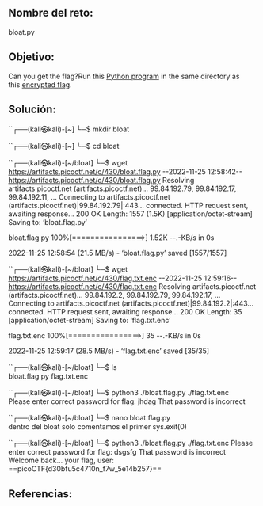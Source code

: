 ## Nombre del reto:
bloat.py

## Objetivo:
Can you get the flag?Run this [Python program](https://artifacts.picoctf.net/c/430/bloat.flag.py) in the same directory as this [encrypted flag](https://artifacts.picoctf.net/c/430/flag.txt.enc).

## Solución:
``┌──(kali㉿kali)-[~]
└─$ mkdir bloat
                                                                             
``┌──(kali㉿kali)-[~]
└─$ cd bloat
                                                                             
``┌──(kali㉿kali)-[~/bloat]
└─$ wget https://artifacts.picoctf.net/c/430/bloat.flag.py
--2022-11-25 12:58:42--  https://artifacts.picoctf.net/c/430/bloat.flag.py
Resolving artifacts.picoctf.net (artifacts.picoctf.net)... 99.84.192.79, 99.84.192.17, 99.84.192.11, ...
Connecting to artifacts.picoctf.net (artifacts.picoctf.net)|99.84.192.79|:443... connected.
HTTP request sent, awaiting response... 200 OK
Length: 1557 (1.5K) [application/octet-stream]
Saving to: ‘bloat.flag.py’

bloat.flag.py       100%[================>]   1.52K  --.-KB/s    in 0s      

2022-11-25 12:58:54 (21.5 MB/s) - ‘bloat.flag.py’ saved [1557/1557]

                                                                             
``┌──(kali㉿kali)-[~/bloat]
└─$ wget https://artifacts.picoctf.net/c/430/flag.txt.enc 
--2022-11-25 12:59:16--  https://artifacts.picoctf.net/c/430/flag.txt.enc
Resolving artifacts.picoctf.net (artifacts.picoctf.net)... 99.84.192.2, 99.84.192.79, 99.84.192.17, ...
Connecting to artifacts.picoctf.net (artifacts.picoctf.net)|99.84.192.2|:443... connected.
HTTP request sent, awaiting response... 200 OK
Length: 35 [application/octet-stream]
Saving to: ‘flag.txt.enc’

flag.txt.enc        100%[================>]      35  --.-KB/s    in 0s      

2022-11-25 12:59:17 (28.5 MB/s) - ‘flag.txt.enc’ saved [35/35]

                                                                             
``┌──(kali㉿kali)-[~/bloat]
└─$ ls    
bloat.flag.py  flag.txt.enc
                                                                             
``┌──(kali㉿kali)-[~/bloat]
└─$ python3 ./bloat.flag.py ./flag.txt.enc             
Please enter correct password for flag: jhdag
That password is incorrect
                                                                             
``┌──(kali㉿kali)-[~/bloat]
└─$ nano bloat.flag.py                              
  dentro del bloat solo comentamos el primer sys.exit(0)  
                                                                           
``┌──(kali㉿kali)-[~/bloat]
└─$ python3 ./bloat.flag.py ./flag.txt.enc
Please enter correct password for flag: dsgsfg
That password is incorrect
Welcome back... your flag, user:
==picoCTF{d30bfu5c4710n_f7w_5e14b257}==

## Referencias: